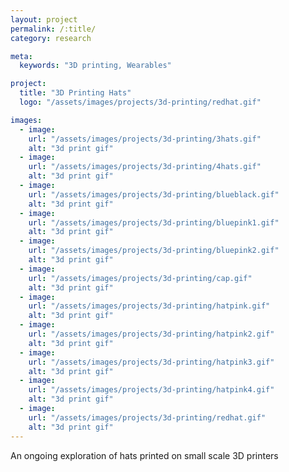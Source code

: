 ```yaml
---
layout: project
permalink: /:title/
category: research

meta:
  keywords: "3D printing, Wearables"

project:
  title: "3D Printing Hats"
  logo: "/assets/images/projects/3d-printing/redhat.gif"

images:
  - image:
    url: "/assets/images/projects/3d-printing/3hats.gif"
    alt: "3d print gif"
  - image:
    url: "/assets/images/projects/3d-printing/4hats.gif"
    alt: "3d print gif"
  - image:
    url: "/assets/images/projects/3d-printing/blueblack.gif"
    alt: "3d print gif"
  - image:
    url: "/assets/images/projects/3d-printing/bluepink1.gif"
    alt: "3d print gif"
  - image:
    url: "/assets/images/projects/3d-printing/bluepink2.gif"
    alt: "3d print gif"
  - image:
    url: "/assets/images/projects/3d-printing/cap.gif"
    alt: "3d print gif"
  - image:
    url: "/assets/images/projects/3d-printing/hatpink.gif"
    alt: "3d print gif"
  - image:
    url: "/assets/images/projects/3d-printing/hatpink2.gif"
    alt: "3d print gif"
  - image:
    url: "/assets/images/projects/3d-printing/hatpink3.gif"
    alt: "3d print gif"
  - image:
    url: "/assets/images/projects/3d-printing/hatpink4.gif"
    alt: "3d print gif"
  - image:
    url: "/assets/images/projects/3d-printing/redhat.gif"
    alt: "3d print gif"
---
```


An ongoing exploration of hats printed on small scale 3D printers